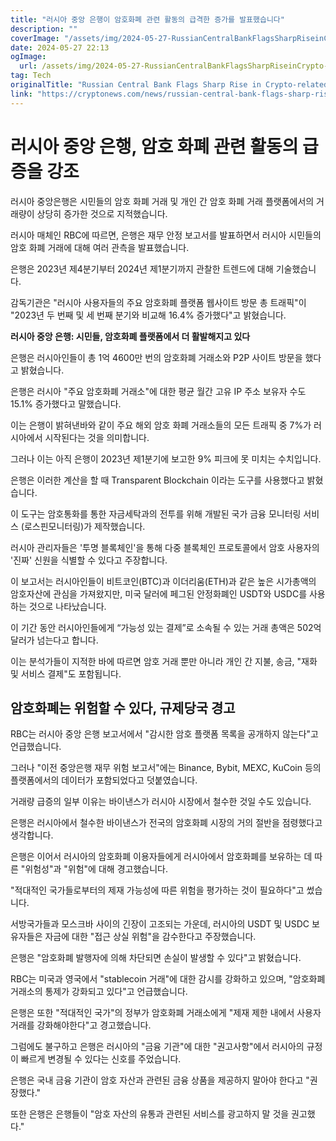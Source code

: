 ```yaml
---
title: "러시아 중앙 은행이 암호화폐 관련 활동의 급격한 증가를 발표했습니다"
description: ""
coverImage: "/assets/img/2024-05-27-RussianCentralBankFlagsSharpRiseinCrypto-relatedActivity_thumbnail.png"
date: 2024-05-27 22:13
ogImage: 
  url: /assets/img/2024-05-27-RussianCentralBankFlagsSharpRiseinCrypto-relatedActivity_thumbnail.png
tag: Tech
originalTitle: "Russian Central Bank Flags Sharp Rise in Crypto-related Activity"
link: "https://cryptonews.com/news/russian-central-bank-flags-sharp-rise-in-crypto-related-activity.htm"
---
```



# 러시아 중앙 은행, 암호 화폐 관련 활동의 급증을 강조

러시아 중앙은행은 시민들의 암호 화폐 거래 및 개인 간 암호 화폐 거래 플랫폼에서의 거래량이 상당히 증가한 것으로 지적했습니다.

러시아 매체인 RBC에 따르면, 은행은 재무 안정 보고서를 발표하면서 러시아 시민들의 암호 화폐 거래에 대해 여러 관측을 발표했습니다.

은행은 2023년 제4분기부터 2024년 제1분기까지 관찰한 트렌드에 대해 기술했습니다.

<div class="content-ad"></div>

감독기관은 "러시아 사용자들의 주요 암호화폐 플랫폼 웹사이트 방문 총 트래픽"이 "2023년 두 번째 및 세 번째 분기와 비교해 16.4% 증가했다"고 밝혔습니다.

**러시아 중앙 은행: 시민들, 암호화폐 플랫폼에서 더 활발해지고 있다**

은행은 러시아인들이 총 1억 4600만 번의 암호화폐 거래소와 P2P 사이트 방문을 했다고 밝혔습니다.

은행은 러시아 "주요 암호화폐 거래소"에 대한 평균 월간 고유 IP 주소 보유자 수도 15.1% 증가했다고 말했습니다.

<div class="content-ad"></div>

이는 은행이 밝혀낸바와 같이 주요 해외 암호 화폐 거래소들의 모든 트래픽 중 7%가 러시아에서 시작된다는 것을 의미합니다. 

그러나 이는 아직 은행이 2023년 제1분기에 보고한 9% 피크에 못 미치는 수치입니다. 

은행은 이러한 계산을 할 때 Transparent Blockchain 이라는 도구를 사용했다고 밝혔습니다.

이 도구는 암호통화를 통한 자금세탁과의 전투를 위해 개발된 국가 금융 모니터링 서비스 (로스핀모니터링)가 제작했습니다.

<div class="content-ad"></div>

러시아 관리자들은 '투명 블록체인'을 통해 다중 블록체인 프로토콜에서 암호 사용자의 '진짜' 신원을 식별할 수 있다고 주장합니다.

이 보고서는 러시아인들이 비트코인(BTC)과 이더리움(ETH)과 같은 높은 시가총액의 암호자산에 관심을 가져왔지만, 미국 달러에 페그된 안정화폐인 USDT와 USDC를 사용하는 것으로 나타났습니다.

이 기간 동안 러시아인들에게 “가능성 있는 결제”로 소속될 수 있는 거래 총액은 502억 달러가 넘는다고 합니다.

이는 분석가들이 지적한 바에 따르면 암호 거래 뿐만 아니라 개인 간 지불, 송금, "재화 및 서비스 결제"도 포함됩니다.

<div class="content-ad"></div>

## 암호화폐는 위험할 수 있다, 규제당국 경고

RBC는 러시아 중앙 은행 보고서에서 "감시한 암호 플랫폼 목록을 공개하지 않는다"고 언급했습니다.

그러나 "이전 중앙은행 재무 위험 보고서"에는 Binance, Bybit, MEXC, KuCoin 등의 플랫폼에서의 데이터가 포함되었다고 덧붙였습니다.

거래량 급증의 일부 이유는 바이낸스가 러시아 시장에서 철수한 것일 수도 있습니다.

<div class="content-ad"></div>

은행은 러시아에서 철수한 바이낸스가 전국의 암호화폐 시장의 거의 절반을 점령했다고 생각합니다.

은행은 이어서 러시아의 암호화폐 이용자들에게 러시아에서 암호화폐를 보유하는 데 따른 "위험성"과 "위험"에 대해 경고했습니다.

"적대적인 국가들로부터의 제재 가능성에 따른 위험을 평가하는 것이 필요하다"고 썼습니다.

서방국가들과 모스크바 사이의 긴장이 고조되는 가운데, 러시아의 USDT 및 USDC 보유자들은 자금에 대한 "접근 상실 위험"을 감수한다고 주장했습니다.

<div class="content-ad"></div>

은행은 "암호화폐 발행자에 의해 차단되면 손실이 발생할 수 있다"고 밝혔습니다.

RBC는 미국과 영국에서 "stablecoin 거래"에 대한 감시를 강화하고 있으며, "암호화폐 거래소의 통제가 강화되고 있다"고 언급했습니다.

은행은 또한 "적대적인 국가"의 정부가 암호화폐 거래소에게 "제재 제한 내에서 사용자 거래를 강화해야한다"고 경고했습니다.

그럼에도 불구하고 은행은 러시아의 "금융 기관"에 대한 "권고사항"에서 러시아의 규정이 빠르게 변경될 수 있다는 신호를 주었습니다.

<div class="content-ad"></div>

은행은 국내 금융 기관이 암호 자산과 관련된 금융 상품을 제공하지 말아야 한다고 "권장했다."

또한 은행은 은행들이 "암호 자산의 유통과 관련된 서비스를 광고하지 말 것을 권고했다."